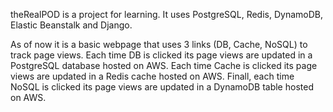 theRealPOD is a project for learning. It uses PostgreSQL, Redis, DynamoDB, Elastic Beanstalk and Django.

As of now it is a basic webpage that uses 3 links (DB, Cache, NoSQL) to track page views. Each time DB is clicked its page views are updated in a PostgreSQL database hosted on AWS. Each time Cache is clicked its page views are updated in a Redis cache hosted on AWS. Finall, each time NoSQL is clicked its page views are updated in a DynamoDB table hosted on AWS.
